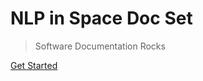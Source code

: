 <!-- _coverpage.md -->

# NLP in Space Doc Set

> Software Documentation Rocks

[Get Started](#home-page)
